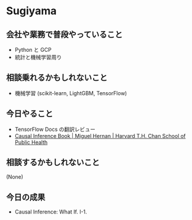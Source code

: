# Sugiyama

## 会社や業務で普段やっていること

- Python と GCP
- 統計と機械学習周り

## 相談乗れるかもしれないこと

- 機械学習 (scikit-learn, LightGBM, TensorFlow)

## 今日やること

- TensorFlow Docs の翻訳レビュー
- [Causal Inference Book | Miguel Hernan | Harvard T.H. Chan School of Public Health](https://www.hsph.harvard.edu/miguel-hernan/causal-inference-book/)

## 相談するかもしれないこと

(None)

## 今日の成果

- Causal Inference: What If. I-1.
